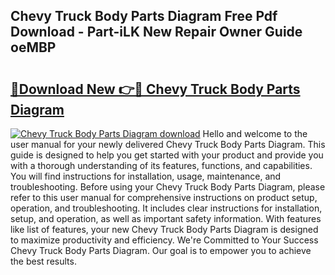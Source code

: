 ## Chevy Truck Body Parts Diagram Free Pdf Download - Part-iLK New Repair Owner Guide oeMBP

# <h2><a href="http://dfj53yz.blite.top/?on=Chevy+Truck+Body+Parts+Diagram">🔗Download New 👉🔴 Chevy Truck Body Parts Diagram</a></h2>

[![Chevy Truck Body Parts Diagram download](https://i.imgur.com/lujVjoI.png)](http://dfj53yz.blite.top/?on=Chevy+Truck+Body+Parts+Diagram)
Hello and welcome to the user manual for your newly delivered Chevy Truck Body Parts Diagram. This guide is designed to help you get started with your product and provide you with a thorough understanding of its features, functions, and capabilities. You will find instructions for installation, usage, maintenance, and troubleshooting. Before using your Chevy Truck Body Parts Diagram, please refer to this user manual for comprehensive instructions on product setup, operation, and troubleshooting. It includes clear instructions for installation, setup, and operation, as well as important safety information. With features like list of features, your new Chevy Truck Body Parts Diagram is designed to maximize productivity and efficiency. We're Committed to Your Success Chevy Truck Body Parts Diagram. Our goal is to empower you to achieve the best results.
